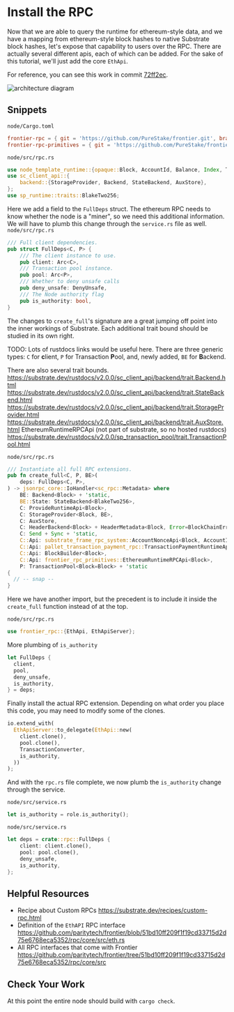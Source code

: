 # Install the RPC

Now that we are able to query the runtime for ethereum-style data, and we have a mapping from ethereum-style block hashes to native Substrate block hashes, let's expose that capability to users over the RPC. There are actually several different apis, each of which can be added. For the sake of this tutorial, we'll just add the core `EthApi`.

For reference, you can see this work in commit [72ff2ec](https://github.com/JoshOrndorff/substrate-node-template/commit/72ff2ecfabe5945c520001423bcd5395fd0b9b24).

![architecture diagram](../images/rpc.png)

## Snippets
`node/Cargo.toml`

```toml
frontier-rpc = { git = 'https://github.com/PureStake/frontier.git', branch = 'substrate-v2' }
frontier-rpc-primitives = { git = 'https://github.com/PureStake/frontier.git', branch = 'substrate-v2' }
```

`node/src/rpc.rs`

```rust
use node_template_runtime::{opaque::Block, AccountId, Balance, Index, TransactionConverter};
use sc_client_api::{
	backend::{StorageProvider, Backend, StateBackend, AuxStore},
};
use sp_runtime::traits::BlakeTwo256;
```

Here we add a field to the `FullDeps` struct. The ethereum RPC needs to know whether the node is a "miner", so we need this additional information. We will have to plumb this change through the `service.rs` file as well.
`node/src/rpc.rs`

```rust
/// Full client dependencies.
pub struct FullDeps<C, P> {
	/// The client instance to use.
	pub client: Arc<C>,
	/// Transaction pool instance.
	pub pool: Arc<P>,
	/// Whether to deny unsafe calls
	pub deny_unsafe: DenyUnsafe,
	/// The Node authority flag
	pub is_authority: bool,
}
```

The changes to `create_full`'s signature are a great jumping off point into the inner workings of Substrate. Each additional trait bound should be studied in its own right.

TODO: Lots of rustdocs links would be useful here.
There are three generic types: `C` for **c**lient, `P` for Transaction **P**ool, and, newly added, `BE` for **B**ackend.

There are also several trait bounds.
https://substrate.dev/rustdocs/v2.0.0/sc_client_api/backend/trait.Backend.html
https://substrate.dev/rustdocs/v2.0.0/sc_client_api/backend/trait.StateBackend.html
https://substrate.dev/rustdocs/v2.0.0/sc_client_api/backend/trait.StorageProvider.html
https://substrate.dev/rustdocs/v2.0.0/sc_client_api/backend/trait.AuxStore.html
EthereumRuntimeRPCApi (not part of substrate, so no hosted rustdocs)
https://substrate.dev/rustdocs/v2.0.0/sp_transaction_pool/trait.TransactionPool.html

`node/src/rpc.rs`

```rust
/// Instantiate all full RPC extensions.
pub fn create_full<C, P, BE>(
	deps: FullDeps<C, P>,
) -> jsonrpc_core::IoHandler<sc_rpc::Metadata> where
	BE: Backend<Block> + 'static,
	BE::State: StateBackend<BlakeTwo256>,
	C: ProvideRuntimeApi<Block>,
	C: StorageProvider<Block, BE>,
	C: AuxStore,
	C: HeaderBackend<Block> + HeaderMetadata<Block, Error=BlockChainError> + 'static,
	C: Send + Sync + 'static,
	C::Api: substrate_frame_rpc_system::AccountNonceApi<Block, AccountId, Index>,
	C::Api: pallet_transaction_payment_rpc::TransactionPaymentRuntimeApi<Block, Balance>,
	C::Api: BlockBuilder<Block>,
	C::Api: frontier_rpc_primitives::EthereumRuntimeRPCApi<Block>,
	P: TransactionPool<Block=Block> + 'static
{
  // -- snap --
}
```

Here we have another import, but the precedent is to include it inside the `create_full` function instead of at the top.

`node/src/rpc.rs`

```rust
use frontier_rpc::{EthApi, EthApiServer};
```

More plumbing of `is_authority`

```rust
let FullDeps {
  client,
  pool,
  deny_unsafe,
  is_authority,
} = deps;
```

Finally install the actual RPC extension. Depending on what order you place this code, you may need to modify some of the clones.

```rust
io.extend_with(
  EthApiServer::to_delegate(EthApi::new(
    client.clone(),
    pool.clone(),
    TransactionConverter,
    is_authority,
  ))
);
```

And with the `rpc.rs` file complete, we now plumb the `is_authority` change through the service.

`node/src/service.rs`

```rust
let is_authority = role.is_authority();
```

`node/src/service.rs`

```rust
let deps = crate::rpc::FullDeps {
	client: client.clone(),
	pool: pool.clone(),
	deny_unsafe,
	is_authority,
};
```

## Helpful Resources

* Recipe about Custom RPCs https://substrate.dev/recipes/custom-rpc.html
* Definition of the `EthAPI` RPC interface https://github.com/paritytech/frontier/blob/51bd10ff209f1f19cd33715d2d75e6768eca5352/rpc/core/src/eth.rs
* All RPC interfaces that come with Frontier https://github.com/paritytech/frontier/tree/51bd10ff209f1f19cd33715d2d75e6768eca5352/rpc/core/src

## Check Your Work

At this point the entire node should build with `cargo check`.
